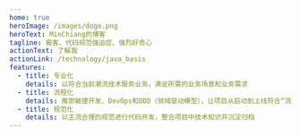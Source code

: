 ```yaml
---
home: true
heroImage: /images/doge.png
heroText: MinChiang的博客
tagline: 极客、代码规范强迫症、强烈好奇心
actionText: 了解我
actionLink: /technology/java_basis
features:
  - title: 专业化
    details: 以符合当前潮流技术服务业务，满足所需的业务场景和业务需求
  - title: 流程化
    details: 推崇敏捷开发、DevOps和DDD（领域驱动模型），让项目从启动到上线符合“流水线”的思想
  - title: 规范化
    details: 以主流合理的规范进行代码开发，整合项目中技术知识并沉淀归档
---
```

